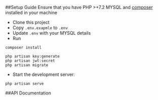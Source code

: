 ##Setup Guide
Ensure that you have PHP >+7.2 MYSQL and  [composer](https://getcomposer.org/)
installed in your machine

* Clone this project
* Copy `.env.exapmle` to `.env` 
* Update `.env` with your MYSQL details
* Run 
```shell script
composer install
```
```shell script
php artisan key:generate
php artisan jwt:secret
php artisan migrate
```

* Start the development server:
```shell script
php artisan serve
```

##API Documentation
